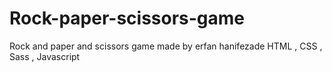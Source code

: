 # Rock-paper-scissors-game
Rock and paper and scissors game made by erfan hanifezade   HTML , CSS , Sass , Javascript
